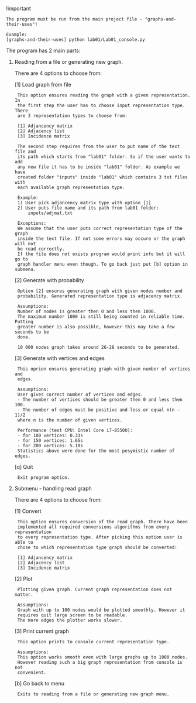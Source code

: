 !important 

	The program must be run from the main project file - "graphs-and-their-uses"!
	
	Example:
	[graphs-and-their-uses] python lab01/Lab01_console.py


The program has 2 main parts:
1. Reading from a file or generating new graph.
   
	There are 4 options to choose from:
   
	[1] Load graph from file
   
        This option ensures reading the graph with a given representation. In
        the first step the user has to choose input representation type. There 
        are 3 representation types to choose from:
            
        [1] Adjancency matrix
        [2] Adjacency list
        [3] Incidence matrix

        The second step requires from the user to put name of the text file and 
        its path which starts from "lab01" folder. So if the user wants to add 
        any new file it has to be inside "lab01" folder. As example we have 
        created folder "inputs" inside "lab01" which contains 3 txt files with
        each available graph representation type. 
        
        Example:
        1) User pick adjancency matrix type with option [1]
        2) User puts file name and its path from lab01 folder:
            inputs/adjmat.txt
        
        Exceptions: 
        We assume that the user puts correct representation type of the graph
        inside the text file. If not some errors may occure or the graph will not
        be read correctly. 
        If the file does not exists program would print info but it will go to 
        graph handler menu even though. To go back just put [b] option in submenu.

    [2] Generate with probability

        Option [2] ensures generating graph with given nodes number and 
        probability. Generated representation type is adjacency matrix.
        
        Assumptions:
        Number of nodes is greater then 0 and less then 1000. 
        The maximum number 1000 is still being counted in reliable time. Putting
        greater number is also possible, however this may take a few seconds to be 
        done.

        10 000 nodes graph takes around 26-28 seconds to be generated.

   [3] Generate with vertices and edges
        
        This oprion ensures generating graph with given number of vertices and 
        edges. 

        Assumptions:
        User gives correct number of vertices and edges. 
        - The number of vertices should be greater then 0 and less then 100. 
        - The number of edges must be positive and less or equal n(n – 1)/2 
        where n is the number of given vertices.
    
        Performance (test CPU: Intel Core i7-8550U):
        - for 100 vertices: 0.33s
        - for 150 vertices: 1.65s
        - for 200 vertices: 5.10s
        Statistics above were done for the most pesymistic number of edges.

    [q] Quit
        
        Exit program option.
    
2. Submenu - handling read graph
   
	There are 4 options to choose from:
    
    [1] Convert
    
        This option ensures conversion of the read graph. There have been 
        implemented all required conversions algorithms from every representation
        to every representation type. After picking this option user is able to 
        chose to which representation type graph should be converted:
   
        [1] Adjancency matrix
        [2] Adjacency list
        [3] Incidence matrix

    [2] Plot
        
        Plotting given graph. Current graph representation does not matter.
   
        Assumptions:
        Graph with up to 100 nodes would be plotted smoothly. However it 
        requires quit large screen to be readable. 
        The more edges the plotter works slower.
            
    [3] Print current graph
   
        This option prints to console current representation type.
   
        Assumptions:
        This option works smooth even with large graphs up to 1000 nodes.
        However reading such a big graph representation from console is not 
        convenient.

    [b] Go back to menu
        
        Exits to reading from a file or generating new graph menu.
